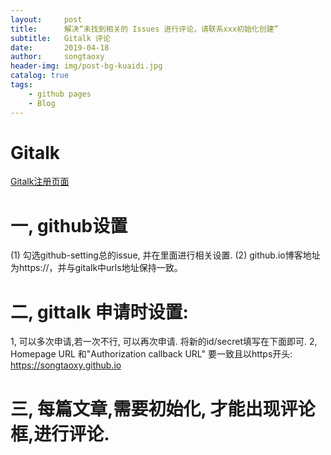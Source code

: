 ```yaml
---
layout:     post
title:      解决“未找到相关的 Issues 进行评论，请联系xxx初始化创建”
subtitle:   Gitalk 评论
date:       2019-04-18
author:     songtaoxy
header-img: img/post-bg-kuaidi.jpg
catalog: true
tags:
    - github pages
    - Blog
---
```


# Gitalk
[Gitalk注册页面](https://github.com/settings/applications/1050081)
# 一, github设置
(1) 勾选github-setting总的issue, 并在里面进行相关设置.
(2) github.io博客地址为https://，并与gitalk中urls地址保持一致。
# 二, gittalk 申请时设置: 
1, 可以多次申请,若一次不行, 可以再次申请. 将新的id/secret填写在下面即可. 
2, Homepage URL 和"Authorization callback URL" 要一致且以https开头: https://songtaoxy.github.io
# 三, 每篇文章,需要初始化, 才能出现评论框,进行评论.
